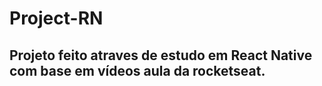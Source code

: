 # Project-RN

## Projeto feito atraves de estudo em React Native com base em vídeos aula da rocketseat.
